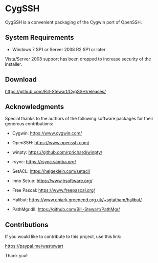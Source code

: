 # CygSSH

CygSSH is a convenient packaging of the Cygwin port of OpenSSH.

## System Requirements

* Windows 7 SP1 or Server 2008 R2 SP1 or later

Vista/Server 2008 support has been dropped to increase security of the installer.

## Download

https://github.com/Bill-Stewart/CygSSH/releases/

## Acknowledgments

Special thanks to the authors of the following software packages for their generous contributions:

* Cygwin: https://www.cygwin.com/

* OpenSSH: https://www.openssh.com/

* winpty: https://github.com/rprichard/winpty/

* rsync: https://rsync.samba.org/

* SetACL: https://helgeklein.com/setacl/

* Inno Setup: https://www.jrsoftware.org/

* Free Pascal: https://www.freepascal.org/

* Halibut: https://www.chiark.greenend.org.uk/~sgtatham/halibut/

* PathMgr.dll: https://github.com/Bill-Stewart/PathMgr/

## Contributions

If you would like to contribute to this project, use this link:

https://paypal.me/wastewart

Thank you!